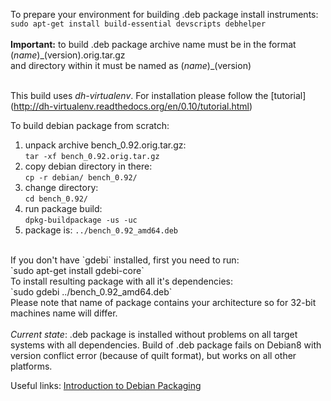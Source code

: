 To prepare your environment for building .deb package install instruments: <br>
`sudo apt-get install build-essential devscripts debhelper` <br>
<br>
<b>Important:</b> to build .deb package archive name must be in the format $(name)\_$(version).orig.tar.gz <br> and directory within it must be named as $(name)\_$(version)<br><br>

This build uses <i>dh-virtualenv</i>. For installation please follow the [tutorial] (http://dh-virtualenv.readthedocs.org/en/0.10/tutorial.html)

To build debian package from scratch: <br>
1) unpack archive bench_0.92.orig.tar.gz: <br>
`tar -xf bench_0.92.orig.tar.gz` <br>
2) copy debian directory in there: <br>
`cp -r debian/ bench_0.92/` <br>
3) change directory: <br>
`cd bench_0.92/` <br>
4) run package build: <br>
`dpkg-buildpackage -us -uc` <br>
5) package is: `../bench_0.92_amd64.deb`<br>
<br>
If you don't have `gdebi` installed, first you need to run:<br>
`sudo apt-get install gdebi-core`<br>
To install resulting package with all it's dependencies: <br>
`sudo gdebi ../bench_0.92_amd64.deb` <br>
Please note that name of package contains your architecture so for 32-bit machines name will differ. <br>
<br>
<i>Current state</i>: .deb package is installed without problems on all target systems with all dependencies. Build of .deb package fails on Debian8 with version conflict error (because of quilt format), but works on all other platforms.

Useful links:
[Introduction to Debian Packaging](https://wiki.debian.org/IntroDebianPackaging#Step_3:_Add_the_Debian_packaging_files)
